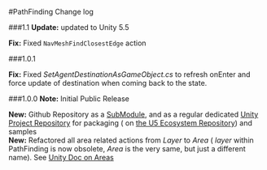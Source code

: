 #PathFinding Change log

###1.1
**Update:** updated to Unity 5.5

**Fix:** Fixed `NavMeshFindClosestEdge` action  

###1.0.1

**Fix:** Fixed *SetAgentDestinationAsGameObject.cs* to refresh onEnter and force update of destination when coming back to the state. 

###1.0.0
**Note:**	Initial Public Release  

**New:** Github Repository as a [SubModule](https://github.com/jeanfabre/PlayMaker--Unity--PathFinding_U5-SubModule-), and as a regular dedicated [Unity Project Repository](https://github.com/jeanfabre/PlayMaker--Unity--PathFinding_U5) for packaging ( on [the U5 Ecosystem Repository](https://github.com/PlayMakerEcosystem/PlayMakerCustomActions_U5)) and samples  
**New:** Refactored all area related actions from *Layer* to *Area* ( *layer* within PathFinding is now obsolete, *Area* is the very same, but just a different name). See [Unity Doc on Areas](http://docs.unity3d.com/Manual/nav-AreasAndCosts.html)
